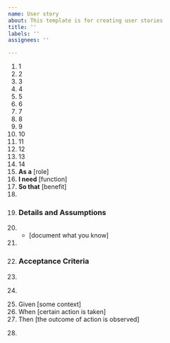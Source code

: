 ```yaml
---
name: User story
about: This template is for creating user stories
title: ''
labels: ''
assignees: ''

---
```


1. 1
2. 2
3. 3
4. 4
5. 5
6. 6
7. 7
8. 8
9. 9
10. 10
11. 11
12. 12
13. 13
14. 14
1. **As a** [role]
2. **I need** [function]
3. **So that** [benefit]
4. 
5. ### Details and Assumptions
6. * [document what you know]
7. 
8. ### Acceptance Criteria
9.
10. ```gherkin
11. Given [some context]
12. When [certain action is taken]
13. Then [the outcome of action is observed]
14. ```
